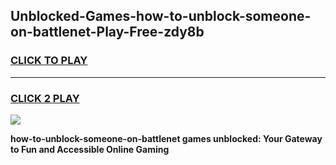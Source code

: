 
## Unblocked-Games-how-to-unblock-someone-on-battlenet-Play-Free-zdy8b
<h3>
<a href="https://premium76.site?title=how-to-unblock-someone-on-battlenet&ref=21A">CLICK TO PLAY</a></h3>
<hr>

<h3>
<a href="https://premium76.site?title=how-to-unblock-someone-on-battlenet&ref=21A">CLICK 2 PLAY</a>
  
</h3>

<a href="https://premium76.site?title=how-to-unblock-someone-on-battlenet&ref=21A"><img src="https://clearcache.store/games.png"></a>


**how-to-unblock-someone-on-battlenet games unblocked: Your Gateway to Fun and Accessible Online Gaming**
